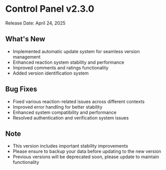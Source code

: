 # Control Panel v2.3.0

Release Date: April 24, 2025

## What's New
- Implemented automatic update system for seamless version management
- Enhanced reaction system stability and performance
- Improved comments and ratings functionality
- Added version identification system

## Bug Fixes
- Fixed various reaction-related issues across different contexts
- Improved error handling for better stability
- Enhanced system compatibility and performance
- Resolved authentication and verification system issues

## Note
- This version includes important stability improvements
- Please ensure to backup your data before updating to the new version
- Previous versions will be deprecated soon, please update to maintain functionality
